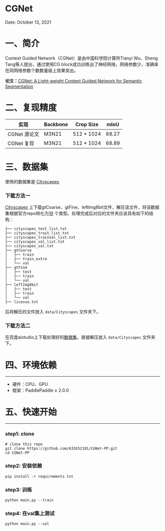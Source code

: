 # CGNet

Date: October 13, 2021

# 一、简介

Context Guided Network（CGNet）是由中国科学院计算所Tianyi Wu、Sheng Tang等人提出，通过使用CG block成功训练出了神经网络，网络参数少，准确率在同网络参数个数数量级上效果突出。

**论文：**[CGNet: A Light-weight Context Guided Network for Semantic Segmentation](https://arxiv.org/pdf/1811.08201.pdf)

# 二、复现精度

| 实现         | Backbone | Crop Size  | mIoU  |
| ------------ | -------- | ---------- | ----- |
| CGNet 源论文 | M3N21    | 512 * 1024 | 68.27 |
| CGNet 复现   | M3N21    | 512 * 1024 | 68.89 |

# 三、数据集

使用的数据集是 [Cityscapes](https://www.cityscapes-dataset.com/) 

### 下载方法一

[Cityscapes](https://www.cityscapes-dataset.com/) 上下载gtCoarse、gtFine、leftImg8bit文件，解压该文件，将该数据集根据官方repo转化为[19](https://github.com/mcordts/cityscapesScripts/blob/master/cityscapesscripts/helpers/labels.py) 个类型。处理完成后对应的文件夹应该具有如下的结构：

```
├── cityscapes_test_list.txt
├── cityscapes_train_list.txt
├── cityscapes_trainval_list.txt
├── cityscapes_val_list.txt
├── cityscapes_val.txt
├── gtCoarse
│   ├── train
│   ├── train_extra
│   └── val
├── gtFine
│   ├── test
│   ├── train
│   └── val
├── leftImg8bit
│   ├── test
│   ├── train
│   └── val
├── license.txt
```

后将解压的文件放入 `data/Cityscapes` 文件夹下。

### 下载方法二

在百度aistudio上下载处理好的[数据集](https://aistudio.baidu.com/aistudio/datasetdetail/111446)，直接解压放入 `data/Cityscapes` 文件夹下。

# 四、环境依赖

---

- 硬件：CPU、GPU
- 框架：PaddlePaddle ≥ 2.0.0

# 五、快速开始

---

### step1: clone

```
# clone this repo
git clone https://github.com/632652101/CGNet-PP.git
cd CGNet-PP
```

### step2: 安装依赖

```
pip install -r requirements.txt
```

### step3: 训练

```
python main.py --train
```

### step4: 在val集上测试

```
python main.py --val
```